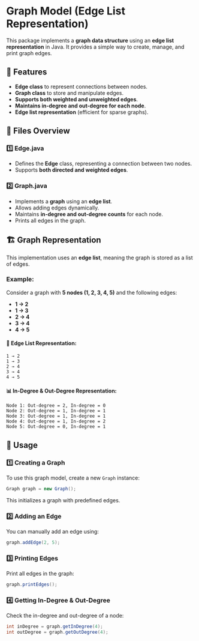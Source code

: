 # Graph Model (Edge List Representation)

This package implements a **graph data structure** using an **edge list representation** in Java. It provides a simple way to create, manage, and print graph edges.

## 📌 Features
- **Edge class** to represent connections between nodes.
- **Graph class** to store and manipulate edges.
- **Supports both weighted and unweighted edges**.
- **Maintains in-degree and out-degree for each node**.
- **Edge list representation** (efficient for sparse graphs).

## 📂 Files Overview

### 1️⃣ Edge.java
- Defines the **Edge** class, representing a connection between two nodes.
- Supports **both directed and weighted edges**.

### 2️⃣ Graph.java
- Implements a **graph** using an **edge list**.
- Allows adding edges dynamically.
- Maintains **in-degree and out-degree counts** for each node.
- Prints all edges in the graph.

## 🏗️ Graph Representation

This implementation uses an **edge list**, meaning the graph is stored as a list of edges.

### Example:
Consider a graph with **5 nodes (1, 2, 3, 4, 5)** and the following edges:
- **1 → 2**
- **1 → 3**
- **2 → 4**
- **3 → 4**
- **4 → 5**

#### 📌 Edge List Representation:
```
1 → 2
1 → 3
2 → 4
3 → 4
4 → 5
```

#### 📊 In-Degree & Out-Degree Representation:
```
Node 1: Out-degree = 2, In-degree = 0
Node 2: Out-degree = 1, In-degree = 1
Node 3: Out-degree = 1, In-degree = 1
Node 4: Out-degree = 1, In-degree = 2
Node 5: Out-degree = 0, In-degree = 1
```

## 🔨 Usage

### **1️⃣ Creating a Graph**
To use this graph model, create a new `Graph` instance:
```java
Graph graph = new Graph();
```
This initializes a graph with predefined edges.

### **2️⃣ Adding an Edge**
You can manually add an edge using:
```java
graph.addEdge(2, 5);
```

### **3️⃣ Printing Edges**
Print all edges in the graph:
```java
graph.printEdges();
```

### **4️⃣ Getting In-Degree & Out-Degree**
Check the in-degree and out-degree of a node:
```java
int inDegree = graph.getInDegree(4);
int outDegree = graph.getOutDegree(4);
```
